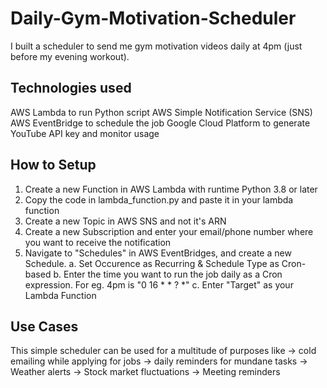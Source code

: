 # Daily-Gym-Motivation-Scheduler

I built a scheduler to send me gym motivation videos daily at 4pm (just before my evening workout).

## Technologies used

AWS Lambda to run Python script
AWS Simple Notification Service (SNS)
AWS EventBridge to schedule the job
Google Cloud Platform to generate YouTube API key and monitor usage

## How to Setup

1. Create a new Function in AWS Lambda with runtime Python 3.8 or later
2. Copy the code in lambda_function.py and paste it in your lambda function
3. Create a new Topic in AWS SNS and not it's ARN
4. Create a new Subscription and enter your email/phone number where you want to receive the notification
5. Navigate to "Schedules" in AWS EventBridges, and create a new Schedule.
   a. Set Occurence as Recurring & Schedule Type as Cron-based
   b. Enter the time you want to run the job daily as a Cron expression. For eg. 4pm is "0 16 * * ? *"
   c. Enter "Target" as your Lambda Function


## Use Cases

This simple scheduler can be used for a multitude of purposes like 
-> cold emailing while applying for jobs
-> daily reminders for mundane tasks
-> Weather alerts
-> Stock market fluctuations
-> Meeting reminders
